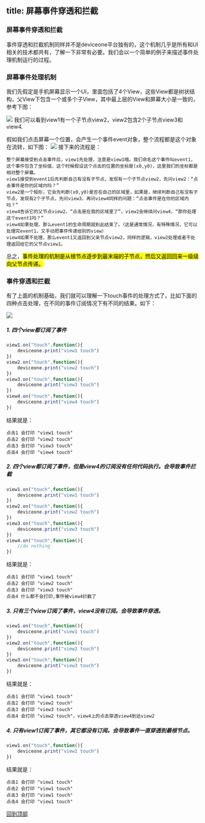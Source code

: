 title: 屏幕事件穿透和拦截
---
### 屏幕事件穿透和拦截
事件穿透和拦截机制同样并不是deviceone平台独有的，这个机制几乎是所有和UI相关的技术都共有，了解一下非常有必要。我们会以一个简单的例子来描述事件处理机制运行的过程。

### 屏幕事件处理机制
我们先假定是手机屏幕显示一个UI，里面包括了4个View，这些View都是树状结构，父View下包含一个或多个子View，其中最上层的View和屏幕大小是一致的，参考下图：

 ![](../../images/pmsj001.png)
我们可以看到view1有一个子节点view2，view2包含2个子节点view3和view4.

假如我们点击屏幕一个位置，会产生一个事件event对象，整个流程都是这个对象在流转，如下图：
 ![](../../images/pmsj002.png)
接下来的流程是：

	整个屏幕接受到点击事件后，view1先处理，注意是view1哦。我们命名这个事件叫event1，这个事件包含了坐标值，这个时候假设这个点击的位置的坐标是(x0,y0)，这里我们的坐标都是相对整个屏幕。
	view1接受到event1后先判断自己有没有子节点，发现有一个子节点view2，先问view2：“点击事件是你的区域内吗？”
	view2是一个矩形，它会先判断(x0,y0)是否在自己的区域里，如果是，继续判断自己有没有子节点，发现有2个子节点，先问view3，再问view4同样的问题：“点击事件是在你的区域内吗？”
	view4告诉它的父节点view2，“点击是在我的区域里了”，view2会继续问view4，“那你处理这个event1吗？”
	view4如果处理，那么event1的生命周期就到此结束了。（这是通常情况，有特殊情况，它可以处理完event1，又手动把事件传递给别的view）
	view4如果不处理，那么event1又返回到父亲节点view2，同样的逻辑，view2处理或者不处理返回给它的父节点view1。

总之，<mark>事件处理的机制是从根节点逐步到最末端的子节点，然后又返回回来一级级向父节点传递。</mark>

### 事件穿透和拦截
有了上面的机制基础，我们就可以理解一下touch事件的处理方式了。比如下面的四种点击处理，在不同的事件订阅情况下有不同的结果。如下：

 ![](../../images/pmsj003.png)
##### 1. 四个view都订阅了事件
```JavaScript
view1.on("touch",function(){
	deviceone.print("view1 touch")
})
view2.on("touch",function(){
	deviceone.print("view2 touch")
})
view3.on("touch",function(){
	deviceone.print("view3 touch")
})
view4.on("touch",function(){
	deviceone.print("view4 touch")
})

```
结果就是：

	点击1 会打印 "view1 touch"
	点击2 会打印 "view2 touch"
	点击3 会打印 "view3 touch"
	点击4 会打印 "view4 touch"

##### 2. 四个view都订阅了事件，但是view4的订阅没有任何代码执行。会导致事件拦截
```JavaScript
view1.on("touch",function(){
	deviceone.print("view1 touch")
})
view2.on("touch",function(){
	deviceone.print("view2 touch")
})
view3.on("touch",function(){
	deviceone.print("view3 touch")
})
view4.on("touch",function(){
	//do nothing
})

```
结果就是：

	点击1 会打印 "view1 touch"
	点击2 会打印 "view2 touch"
	点击3 会打印 "view3 touch"
	点击4 什么都不会打印,事件被view4拦截了

##### 3. 只有三个view订阅了事件，view4没有订阅。会导致事件穿透。
```JavaScript
view1.on("touch",function(){
	deviceone.print("view1 touch")
})
view2.on("touch",function(){
	deviceone.print("view2 touch")
})
view3.on("touch",function(){
	deviceone.print("view3 touch")
})

```
结果就是：

	点击1 会打印 "view1 touch"
	点击2 会打印 "view2 touch"
	点击3 会打印 "view3 touch"
	点击4 会打印 "view2 touch"，view4上的点击穿透view4到达view2

##### 4. 只有view1订阅了事件，其它都没有订阅。会导致事件一直穿透到最根节点。
```JavaScript
view1.on("touch",function(){
	deviceone.print("view1 touch")
})
```
结果就是：

	点击1 会打印 "view1 touch"
	点击2 会打印 "view1 touch"
	点击3 会打印 "view1 touch"
	点击4 会打印 "view1 touch"


[回到顶部](#top)
